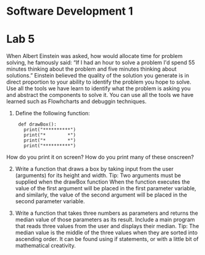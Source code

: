 # Software Development 1 
# Lab 5 


When Albert Einstein was asked, how would allocate time for problem solving, he famously said: “If I had an hour to solve a problem I'd spend 55 minutes thinking about the problem and five minutes thinking about solutions.” Einstein believed the quality of the solution you generate is in direct proportion to your ability to identify the problem you hope to solve. Use all the tools we have learn to identify what the problem is asking you and abstract the components to solve it. You can use all the tools we have learned such as Flowhcharts and debuggin techniques.



1. Define the following function:

        def drawBox():
          print("**********")
          print("*        *")
          print("*        *")
          print("**********")

How do you print it on screen? How do you print many of these onscreen?

2. Write a function that draws a box by taking input from the user (arguments) for its height and width. Tip: Two arguments must be supplied when the drawBox function When the function executes the value of the first argument will be placed in the first parameter variable, and similarly, the value of the second argument will be placed in the second parameter variable. 


3. Write a function that takes three numbers as parameters and returns the median value of those parameters as its result. Include a main program that reads three values from the user and displays their median. Tip: The median value is the middle of the three values when they are sorted into ascending order. It can be found using if statements, or with a little bit of mathematical creativity.  


 

